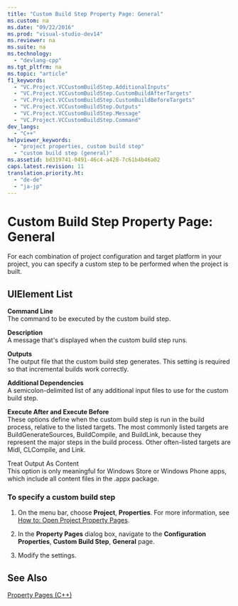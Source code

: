 ```yaml
---
title: "Custom Build Step Property Page: General"
ms.custom: na
ms.date: "09/22/2016"
ms.prod: "visual-studio-dev14"
ms.reviewer: na
ms.suite: na
ms.technology: 
  - "devlang-cpp"
ms.tgt_pltfrm: na
ms.topic: "article"
f1_keywords: 
  - "VC.Project.VCCustomBuildStep.AdditionalInputs"
  - "VC.Project.VCCustomBuildStep.CustomBuildAfterTargets"
  - "VC.Project.VCCustomBuildStep.CustomBuildBeforeTargets"
  - "VC.Project.VCCustomBuildStep.Outputs"
  - "VC.Project.VCCustomBuildStep.Message"
  - "VC.Project.VCCustomBuildStep.Command"
dev_langs: 
  - "C++"
helpviewer_keywords: 
  - "project properties, custom build step"
  - "custom build step (general)"
ms.assetid: bd319741-0491-46c4-a428-7c61b4b46a02
caps.latest.revision: 11
translation.priority.ht: 
  - "de-de"
  - "ja-jp"
---
```

# Custom Build Step Property Page: General
For each combination of project configuration and target platform in your project, you can specify a custom step to be performed when the project is built.  
  
## UIElement List  
 **Command Line**  
 The command to be executed by the custom build step.  
  
 **Description**  
 A message that's displayed when the custom build step runs.  
  
 **Outputs**  
 The output file that the custom build step generates. This setting is required so that incremental builds work correctly.  
  
 **Additional Dependencies**  
 A semicolon-delimited list of any additional input files to use for the custom build step.  
  
 **Execute After and Execute Before**  
 These options define when the custom build step is run in the build process, relative to the listed targets. The most commonly listed targets are BuildGenerateSources, BuildCompile, and BuildLink, because they represent the major steps in the build process. Other often-listed targets are Midl, CLCompile, and Link.  
  
 Treat Output As Content  
 This option is only meaningful for Windows Store or Windows Phone apps, which include all content files in the .appx package.  
  
### To specify a custom build step  
  
1.  On the menu bar, choose **Project**, **Properties**. For more information, see [How to: Open Project Property Pages](../Topic/How%20to:%20Open%20Project%20Property%20Pages.md).  
  
2.  In the **Property Pages** dialog box, navigate to the **Configuration Properties**, **Custom Build Step**, **General** page.  
  
3.  Modify the settings.  
  
## See Also  
 [Property Pages (C++)](../VS_csharp/property-pages--visual-c---.md)